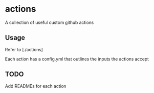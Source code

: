 # actions
A collection of useful custom github actions

## Usage
Refer to [./actions]

Each action has a config.yml that outlines the inputs the actions accept

## TODO
Add READMEs for each action
